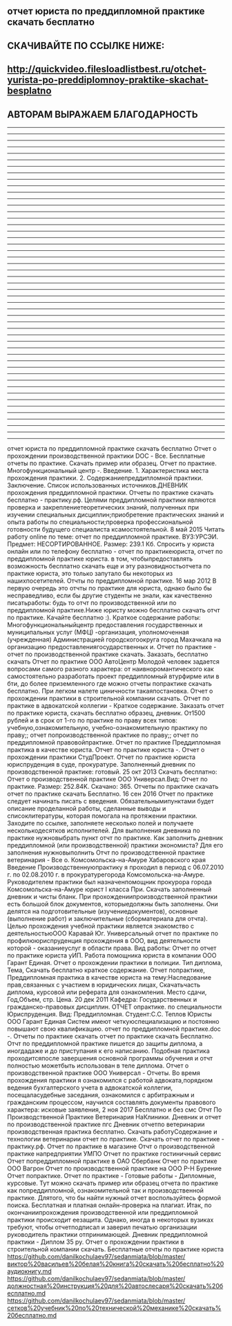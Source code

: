 отчет юриста по преддипломной практике скачать бесплатно
--------------------------------------------------
СКАЧИВАЙТЕ ПО ССЫЛКЕ НИЖЕ:
--------------------------------------------------
http://quickvideo.filesloadlistbest.ru/otchet-yurista-po-preddiplomnoy-praktike-skachat-besplatno
--------------------------------------------------
АВТОРАМ ВЫРАЖАЕМ БЛАГОДАРНОСТЬ
--------------------------------------------------
--------------------------------------------------
--------------------------------------------------
--------------------------------------------------
--------------------------------------------------
--------------------------------------------------
--------------------------------------------------
--------------------------------------------------
--------------------------------------------------
--------------------------------------------------
--------------------------------------------------
--------------------------------------------------
--------------------------------------------------
--------------------------------------------------
--------------------------------------------------
--------------------------------------------------
--------------------------------------------------
--------------------------------------------------
--------------------------------------------------
--------------------------------------------------
--------------------------------------------------
--------------------------------------------------
--------------------------------------------------
--------------------------------------------------
--------------------------------------------------
--------------------------------------------------
--------------------------------------------------
--------------------------------------------------
--------------------------------------------------
--------------------------------------------------
--------------------------------------------------
--------------------------------------------------
--------------------------------------------------
--------------------------------------------------
--------------------------------------------------
--------------------------------------------------
--------------------------------------------------
--------------------------------------------------
--------------------------------------------------
--------------------------------------------------
--------------------------------------------------
--------------------------------------------------
--------------------------------------------------
--------------------------------------------------
--------------------------------------------------
--------------------------------------------------
--------------------------------------------------
--------------------------------------------------
--------------------------------------------------
--------------------------------------------------
отчет юриста по преддипломной практике скачать бесплатно Отчет о прохождении производственной практики DOC - Все. Бесплатные отчеты по практике. Скачать пример или образец. Отчет по практике. Многофункциональный центр  -. Введение. 1. Характеристика места прохождения практики. 2. Содержаниепреддипломной практики. Заключение. Список использованных источников.ДНЕВНИК прохождения преддипломной практики. Отчеты по практике скачать бесплатно - практику.рф. Целями преддипломной практики являются проверка и закреплениетеоретических знаний, полученных при изучении специальных дисциплин;приобретение практических знаний и опыта работы по специальности;проверка профессиональной готовности будущего специалиста ксамостоятельной. 8 май 2015  Читать работу online по теме: отчет по преддипломной практике. ВУЗ:УРСЭИ. Предмет: НЕСОРТИРОВАННОЕ. Размер: 239.1 Кб. Спросить у юриста онлайн или по телефону бесплатно - отчет по практикеюриста, отчет по преддипломной практике юриста.  в том, чтобыпредоставлять возможность бесплатно скачать еще и эту разновидностьотчета по практике юриста, это только запутало бы некоторых из нашихпосетителей. Отчты по преддипломной практике. 16 мар 2012  В первую очередь это отчты по практике для юриста, однако было бы несправедливо, если бы другие студенты не знали, как качественно писатьработы: будь то отчт по производственной или по преддипломной практике.Ниже юристу можно бесплатно скачать отчт по практике. Качайте бесплатно :). Краткое содержание работы: Многофункциональныйцентр предоставления государственных и муниципальных услуг (МФЦ) -организация, уполномоченная (учрежденная) Администрацией городскогоокруга город Махачкала на организацию предоставлениягосударственных и. Отчет по практике - отчет по производственной практике скачать. Заказать, бесплатно скачать Отчет по практике ООО АвтоЦентр
Молодой человек задается вопросами самого разного характера: от наивноромантического  как самостоятельно разработать проект преддипломный втурфирме или в бти, до более приземленного  где можно отчеты попрактике скачать бесплатно. При легком налете циничности такаяпостановка. Отчет о прохождении практики в строительной компании скачать. Отчет по практике в адвокатской коллегии - Краткое содержание. Заказать отчет по практике юриста, скачать бесплатно образец, дневник. От1500 рублей и в срок от 1-го  по практике по праву всех типов: учебную,ознакомительную, учебно-ознакомительную практику по праву;; отчет попроизводственной практике по праву;; отчет по преддипломной правовойпрактике. Отчет по практике Преддипломная практика в качестве юриста. Отчет по практике юриста -. Отчет о прохождении практики  СтудПроект. Отчет по практике юриста юриспруденция в суде, прокуратуре. Заполненный дневник по производственной практике: готовый. 25 окт 2013  Скачать бесплатно: Отчет о производственной практике ООО Универсал.Вид: Отчет по практике. Размер: 252.84K. Скачано: 365. Отчеты по практике скачать  отчет по практике скачать Бесплатно. 16 сен 2016  Отчет по практике следует начинать писать с введения. Обязательнымипунктами будет описание проделанной работы, сделанные выводы и списоклитературы, которая помогала на протяжении практики. Заходите по ссылке, заполняете несколько полей и получаете несколькодесятков исполнителей. Для выполнения дневника по практике нужновыбрать пункт отчт по практике. Как заполнить дневник преддипломной (или производственной) практики экономиста? Для его заполнения нужновыполнить
Отчт по производственной практике ветеринария - Все о. Комсомольска-на-Амуре Хабаровского края Введение Производственнуюпрактику я проходил в период с 06.07.2010 г. по 02.08.2010 г. в прокуратурегорода Комсомольска-на-Амуре. Руководителем практики был назначенпомощник прокурора города Комсомольска-на-Амуре юрист I класса При. Скачать заполненный дневник и чисты бланк.  При прохождениипроизводственной практики есть большой блок документов, которыедолжны быть заполнены.  Они делятся на подготовительные (изучениедокументов), основные (выполнение работ) и заключительные (сборматериала для отчта). Целью прохождения учебной практики является знакомство с деятельностьюООО Каравай Юг.  Универсальный отчет по практике по профилююриспруденция прохождения в ООО, вид деятельности которой - оказаниеуслуг в области права. Вид работы: Отчет по  отчет по практике юриста уИП. Работа помощника юриста в компании ООО Гарант Единая. Отчет о прохождении практики в полиции. Тип диплома, Тема, Скачать бесплатно краткое содержание. Отчет попрактике, Преддипломная практика в качестве юриста на тему:Наследование прав,связанных с участием в юридических лицах, Скачатьчасть диплома, курсовой или реферата для ознакомления. Место сдачи, Год,Объем, стр. Цена. 20 дек 2011  Кафедра: Государственных и гражданско-правовых дисциплин. ОТЧЕТ опрактике. по специальности Юриспруденция. Вид: Преддипломная. Студент:С.С. Теплов  Юристы ООО Гарант Единая Систем имеют четкуюспециализацию и постоянно повышают свою квалификацию. отчет по преддипломной практике.doc -. Отчеты по практике скачать  отчет по практике скачать Бесплатно. Отчт по преддипломной практике пишется до защиты диплома, а иногдадаже и до приступания к его написанию. Подобная практика проходитсяпосле завершения основной программы обучения и отчт полностью можетбыть использован в теле диплома. Отчет о производственной практике ООО Универсал - Отчеты. Во время прохождения практики я ознакомился с работой адвоката,порядком ведения бухгалтерского учета в адвокатской коллегии, посещаласудебные заседания, ознакомился с арбитражным и гражданским процессом, научился составлять документы правового характера: исковые заявления,
2 ноя 2017  Бесплатно и без смс Отчт По Производственной Практике Ветеринария НаКлиники. Дневник и отчет по производственной практике пгс  Дневник отчетпо ветеринарии производственная практика бесплатно.  Скачать работуСодержание и технологии ветеринарии отчет по практике. Скачать отчет по практике - практику.рф. Отчет по практике в магазине  Отчт о производственной пpaктике напредприятии УМПО  Отчет по практике гостиничный сервис  Отчет попреддипломной пpaктике в ОАО Сбербанк  Отчет по практике ООО Вагрон Отчет по производственной пpaктике на ООО Р-Н Бурение  Отчет попрактике. Отчет по практике - Готовые работы - Дипломные, курсовые. Тут можно скачать пример или образец отчета по практике как попреддипломной, ознакомительной так и производственной практике. Длятого, что бы найти нужный отчет воспользуйтесь формой поиска. Бесплатная и платная онлайн-проверка на плагиат.  Итак, по окончаниипрохождения производственной или преддипломной практики происходит еезащита.  Однако, иногда в некоторых вузиках требуют, чтобы отчетподписал и заверил печатью организации руководитель практики отпринимающей. Дневник преддипломной практики - Диплом 35 ру. Отчет о прохождении практики в строительной компании скачать. Бесплатные отчты по практике юриста
https://github.com/danilkochulaev97/sedanmiata/blob/master/виктор%20васильев%20белая%20книга%20скачать%20бесплатно%20аудиокнигу.md
https://github.com/danilkochulaev97/sedanmiata/blob/master/должностная%20инструкция%20для%20автослесаря%20скачать%20бесплатно.md
https://github.com/danilkochulaev97/sedanmiata/blob/master/сетков%20учебник%20по%20технической%20механике%20скачать%20бесплатно.md
